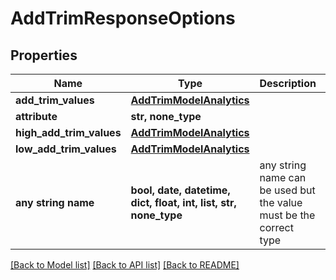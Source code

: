 # AddTrimResponseOptions


## Properties
Name | Type | Description | Notes
------------ | ------------- | ------------- | -------------
**add_trim_values** | [**AddTrimModelAnalytics**](AddTrimModelAnalytics.md) |  | [optional] 
**attribute** | **str, none_type** |  | [optional] 
**high_add_trim_values** | [**AddTrimModelAnalytics**](AddTrimModelAnalytics.md) |  | [optional] 
**low_add_trim_values** | [**AddTrimModelAnalytics**](AddTrimModelAnalytics.md) |  | [optional] 
**any string name** | **bool, date, datetime, dict, float, int, list, str, none_type** | any string name can be used but the value must be the correct type | [optional]

[[Back to Model list]](../README.md#documentation-for-models) [[Back to API list]](../README.md#documentation-for-api-endpoints) [[Back to README]](../README.md)


